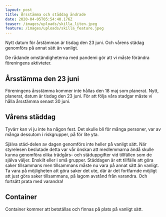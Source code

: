 ```yaml
---
layout: post
title: Årsstämma och städdag ändrade
date: 2020-04-05T05:54:40.176Z
teaser: /images/uploads/skilla_liten.jpeg
feature: /images/uploads/skilla_feature.jpeg
---
```

Nytt datum för årstämman är tisdag den 23 juni. Och vårens städag genomförs på annat sätt än vanligt.

De rådande omständigheterna med pandemi gör att vi måste förändra föreningens aktivteter.

## Årsstämma den 23 juni

Föreningens årsstämma kommer inte hållas den 18 maj som planerat. Nytt, planerat, datum är tisdag den 23 juni. För att följa våra stadgar måste vi hålla årsstämma senast 30 juni.

## Vårens städdag

Tyvärr kan vi ju inte ha någon fest. Det skulle bli för många personer, var av många dessutom i riskgrupper, på för lite yta. 

Själva städ-delen av dagen genomförs inte heller på vanligt sätt. När styrelesen beslutade detta var vår önskan att medlemmarna ändå skulle kunna genomföra olika trädgårs- och städuppgifter vid tillfällen som de själva väljer. Enskilt eller i små grupper. Städdagen är ett tillfälle att göra saker tillsammans men tillsammans måste nu vara på annat sätt än vanligt. Ta vara på möjligheten att göra saker det ute, där är det fortfarnde möjligt att just göra saker tillsammans, på lagom avstånd från varandra. Och fortsätt prata med varandra! 

## Container

Container kommer att betställas och finnas på plats på vanligt sätt.